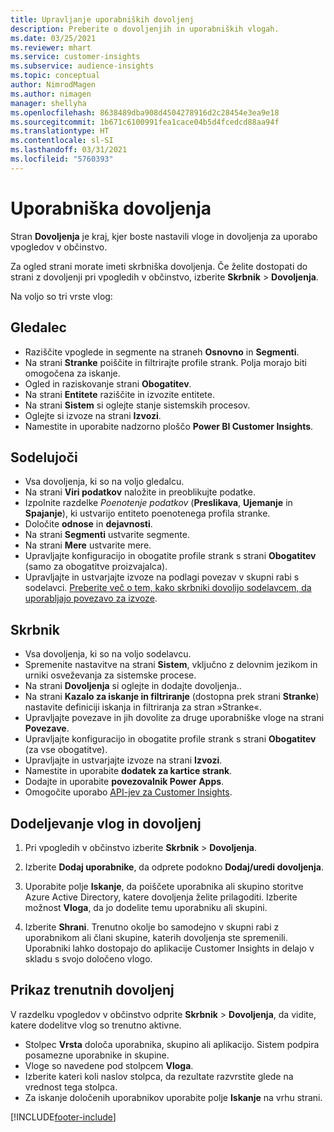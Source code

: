 ```yaml
---
title: Upravljanje uporabniških dovoljenj
description: Preberite o dovoljenjih in uporabniških vlogah.
ms.date: 03/25/2021
ms.reviewer: mhart
ms.service: customer-insights
ms.subservice: audience-insights
ms.topic: conceptual
author: NimrodMagen
ms.author: nimagen
manager: shellyha
ms.openlocfilehash: 8638489dba908d4504278916d2c28454e3ea9e18
ms.sourcegitcommit: 1b671c6100991fea1cace04b5d4fcedcd88aa94f
ms.translationtype: HT
ms.contentlocale: sl-SI
ms.lasthandoff: 03/31/2021
ms.locfileid: "5760393"
---
```

# <a name="user-permissions"></a>Uporabniška dovoljenja

Stran **Dovoljenja** je kraj, kjer boste nastavili vloge in dovoljenja za uporabo vpogledov v občinstvo.

Za ogled strani morate imeti skrbniška dovoljenja. Če želite dostopati do strani z dovoljenji pri vpogledih v občinstvo, izberite **Skrbnik** > **Dovoljenja**.

Na voljo so tri vrste vlog:

## <a name="viewer"></a>Gledalec

- Raziščite vpoglede in segmente na straneh **Osnovno** in **Segmenti**.
- Na strani **Stranke** poiščite in filtrirajte profile strank. Polja morajo biti omogočena za iskanje.
- Ogled in raziskovanje strani **Obogatitev**.
- Na strani **Entitete** raziščite in izvozite entitete.
- Na strani **Sistem** si oglejte stanje sistemskih procesov.
- Oglejte si izvoze na strani **Izvozi**.
- Namestite in uporabite nadzorno ploščo **Power BI Customer Insights**.

## <a name="contributor"></a>Sodelujoči

- Vsa dovoljenja, ki so na voljo gledalcu.
- Na strani **Viri podatkov** naložite in preoblikujte podatke.
- Izpolnite razdelke *Poenotenje podatkov* (**Preslikava**, **Ujemanje** in **Spajanje**), ki ustvarijo entiteto poenotenega profila stranke.
- Določite **odnose** in **dejavnosti**.
- Na strani **Segmenti** ustvarite segmente.
- Na strani **Mere** ustvarite mere.
- Upravljajte konfiguracijo in obogatite profile strank s strani **Obogatitev** (samo za obogatitve proizvajalca).
- Upravljajte in ustvarjajte izvoze na podlagi povezav v skupni rabi s sodelavci. [Preberite več o tem, kako skrbniki dovolijo sodelavcem, da uporabljajo povezavo za izvoze](connections.md#allow-contributors-to-use-a-connection-for-exports).

## <a name="administrator"></a>Skrbnik

- Vsa dovoljenja, ki so na voljo sodelavcu.
- Spremenite nastavitve na strani **Sistem**, vključno z delovnim jezikom in urniki osveževanja za sistemske procese.
- Na strani **Dovoljenja** si oglejte in dodajte dovoljenja..
- Na strani **Kazalo za iskanje in filtriranje** (dostopna prek strani **Stranke**) nastavite definiciji iskanja in filtriranja za stran »Stranke«.
- Upravljajte povezave in jih dovolite za druge uporabniške vloge na strani **Povezave**.
- Upravljajte konfiguracijo in obogatite profile strank s strani **Obogatitev** (za vse obogatitve).
- Upravljajte in ustvarjajte izvoze na strani **Izvozi**.
- Namestite in uporabite **dodatek za kartice strank**.
- Dodajte in uporabite **povezovalnik Power Apps**.
- Omogočite uporabo [API-jev za Customer Insights](apis.md).

## <a name="assign-roles-and-permissions"></a>Dodeljevanje vlog in dovoljenj

1. Pri vpogledih v občinstvo izberite **Skrbnik** > **Dovoljenja**.

1. Izberite **Dodaj uporabnike**, da odprete podokno **Dodaj/uredi dovoljenja**.

1. Uporabite polje **Iskanje**, da poiščete uporabnika ali skupino storitve Azure Active Directory, katere dovoljenja želite prilagoditi. Izberite možnost **Vloga**, da jo dodelite temu uporabniku ali skupini.

1. Izberite **Shrani**. Trenutno okolje bo samodejno v skupni rabi z uporabnikom ali člani skupine, katerih dovoljenja ste spremenili. Uporabniki lahko dostopajo do aplikacije Customer Insights in delajo v skladu s svojo določeno vlogo.

## <a name="view-current-permissions"></a>Prikaz trenutnih dovoljenj

V razdelku vpogledov v občinstvo odprite **Skrbnik** > **Dovoljenja**, da vidite, katere dodelitve vlog so trenutno aktivne.

- Stolpec **Vrsta** določa uporabnika, skupino ali aplikacijo. Sistem podpira posamezne uporabnike in skupine.
- Vloge so navedene pod stolpcem **Vloga**.
- Izberite kateri koli naslov stolpca, da rezultate razvrstite glede na vrednost tega stolpca.
- Za iskanje določenih uporabnikov uporabite polje **Iskanje** na vrhu strani.


[!INCLUDE[footer-include](../includes/footer-banner.md)]
